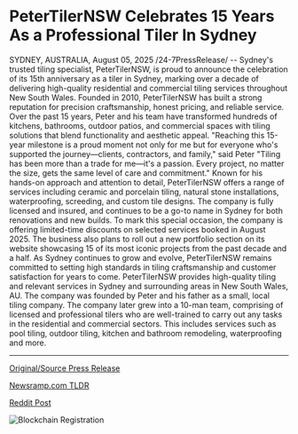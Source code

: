 # PeterTilerNSW Celebrates 15 Years As a Professional Tiler In Sydney

SYDNEY, AUSTRALIA, August 05, 2025 /24-7PressRelease/ -- Sydney's trusted tiling specialist, PeterTilerNSW, is proud to announce the celebration of its 15th anniversary as a tiler in Sydney, marking over a decade of delivering high-quality residential and commercial tiling services throughout New South Wales.  Founded in 2010, PeterTilerNSW has built a strong reputation for precision craftsmanship, honest pricing, and reliable service. Over the past 15 years, Peter and his team have transformed hundreds of kitchens, bathrooms, outdoor patios, and commercial spaces with tiling solutions that blend functionality and aesthetic appeal.  "Reaching this 15-year milestone is a proud moment not only for me but for everyone who's supported the journey—clients, contractors, and family," said Peter "Tiling has been more than a trade for me—it's a passion. Every project, no matter the size, gets the same level of care and commitment."  Known for his hands-on approach and attention to detail, PeterTilerNSW offers a range of services including ceramic and porcelain tiling, natural stone installations, waterproofing, screeding, and custom tile designs. The company is fully licensed and insured, and continues to be a go-to name in Sydney for both renovations and new builds.  To mark this special occasion, the company is offering limited-time discounts on selected services booked in August 2025. The business also plans to roll out a new portfolio section on its website showcasing 15 of its most iconic projects from the past decade and a half.  As Sydney continues to grow and evolve, PeterTilerNSW remains committed to setting high standards in tiling craftsmanship and customer satisfaction for years to come.  PeterTilerNSW provides high-quality tiling and relevant services in Sydney and surrounding areas in New South Wales, AU. The company was founded by Peter and his father as a small, local tiling company. The company later grew into a 10-man team, comprising of licensed and professional tilers who are well-trained to carry out any tasks in the residential and commercial sectors. This includes services such as pool tiling, outdoor tiling, kitchen and bathroom remodeling, waterproofing and more. 

---

[Original/Source Press Release](https://www.24-7pressrelease.com/press-release/525519/petertilernsw-celebrates-15-years-as-a-professional-tiler-in-sydney)
                    

[Newsramp.com TLDR](https://newsramp.com/curated-news/petertilernsw-celebrates-15-years-of-excellence-in-sydney-tiling/7f0a3eb8eaa1d56ba122f185b37948b8) 

 



[Reddit Post](https://www.reddit.com/r/Business_NewsRamp/comments/1mi2m96/petertilernsw_celebrates_15_years_of_excellence/) 



![Blockchain Registration](https://cdn.newsramp.app/24-7PressRelease/qrcode/258/5/leaneaXQ.webp)